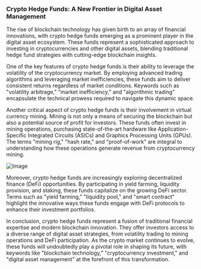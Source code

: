 ### Crypto Hedge Funds: A New Frontier in Digital Asset Management

The rise of blockchain technology has given birth to an array of financial innovations, with crypto hedge funds emerging as a prominent player in the digital asset ecosystem. These funds represent a sophisticated approach to investing in cryptocurrencies and other digital assets, blending traditional hedge fund strategies with cutting-edge blockchain insights.

One of the key features of crypto hedge funds is their ability to leverage the volatility of the cryptocurrency market. By employing advanced trading algorithms and leveraging market inefficiencies, these funds aim to deliver consistent returns regardless of market conditions. Keywords such as "volatility arbitrage," "market inefficiency," and "algorithmic trading" encapsulate the technical prowess required to navigate this dynamic space.

Another critical aspect of crypto hedge funds is their involvement in virtual currency mining. Mining is not only a means of securing the blockchain but also a potential source of profit for investors. These funds often invest in mining operations, purchasing state-of-the-art hardware like Application-Specific Integrated Circuits (ASICs) and Graphics Processing Units (GPUs). The terms "mining rig," "hash rate," and "proof-of-work" are integral to understanding how these operations generate revenue from cryptocurrency mining.

![Image](https://github.com/user-attachments/assets/31692037-0104-4703-abd1-696b6a7dd41b)

Moreover, crypto hedge funds are increasingly exploring decentralized finance (DeFi) opportunities. By participating in yield farming, liquidity provision, and staking, these funds capitalize on the growing DeFi sector. Terms such as "yield farming," "liquidity pool," and "smart contract" highlight the innovative ways these funds engage with DeFi protocols to enhance their investment portfolios.

In conclusion, crypto hedge funds represent a fusion of traditional financial expertise and modern blockchain innovation. They offer investors access to a diverse range of digital asset strategies, from volatility trading to mining operations and DeFi participation. As the crypto market continues to evolve, these funds will undoubtedly play a pivotal role in shaping its future, with keywords like "blockchain technology," "cryptocurrency investment," and "digital asset management" at the forefront of this transformation.